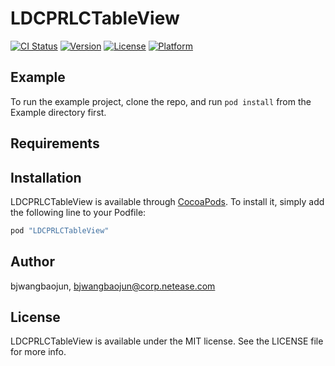 # LDCPRLCTableView

[![CI Status](http://img.shields.io/travis/bjwangbaojun/LDCPRLCTableView.svg?style=flat)](https://travis-ci.org/bjwangbaojun/LDCPRLCTableView)
[![Version](https://img.shields.io/cocoapods/v/LDCPRLCTableView.svg?style=flat)](http://cocoapods.org/pods/LDCPRLCTableView)
[![License](https://img.shields.io/cocoapods/l/LDCPRLCTableView.svg?style=flat)](http://cocoapods.org/pods/LDCPRLCTableView)
[![Platform](https://img.shields.io/cocoapods/p/LDCPRLCTableView.svg?style=flat)](http://cocoapods.org/pods/LDCPRLCTableView)

## Example

To run the example project, clone the repo, and run `pod install` from the Example directory first.

## Requirements

## Installation

LDCPRLCTableView is available through [CocoaPods](http://cocoapods.org). To install
it, simply add the following line to your Podfile:

```ruby
pod "LDCPRLCTableView"
```

## Author

bjwangbaojun, bjwangbaojun@corp.netease.com

## License

LDCPRLCTableView is available under the MIT license. See the LICENSE file for more info.
